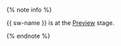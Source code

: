 {% note info %}

{{ sw-name }} is at the [Preview](../../overview/concepts/launch-stages.md) stage.

{% endnote %}